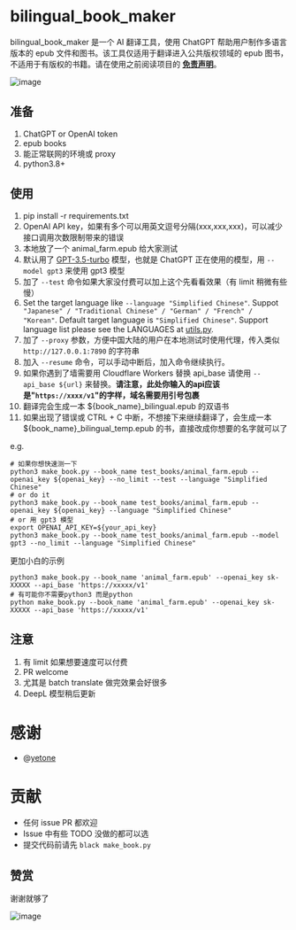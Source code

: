 # bilingual_book_maker

bilingual_book_maker 是一个 AI 翻译工具，使用 ChatGPT 帮助用户制作多语言版本的 epub 文件和图书。该工具仅适用于翻译进入公共版权领域的 epub 图书，不适用于有版权的书籍。请在使用之前阅读项目的 **[免责声明](./disclaimer.md)**。

![image](https://user-images.githubusercontent.com/15976103/222317531-a05317c5-4eee-49de-95cd-04063d9539d9.png)


## 准备

1. ChatGPT or OpenAI token
2. epub books
3. 能正常联网的环境或 proxy
4. python3.8+


## 使用

1. pip install -r requirements.txt
2. OpenAI API key，如果有多个可以用英文逗号分隔(xxx,xxx,xxx)，可以减少接口调用次数限制带来的错误
3. 本地放了一个 animal_farm.epub 给大家测试
4. 默认用了 [GPT-3.5-turbo](https://openai.com/blog/introducing-chatgpt-and-whisper-apis) 模型，也就是 ChatGPT 正在使用的模型，用 `--model gpt3` 来使用 gpt3 模型
5. 加了 `--test` 命令如果大家没付费可以加上这个先看看效果（有 limit 稍微有些慢）
6. Set the target language like `--language "Simplified Chinese"`.
   Suppot ` "Japanese" / "Traditional Chinese" / "German" / "French" / "Korean"`.
   Default target language is `"Simplified Chinese"`. Support language list please see the LANGUAGES at [utils.py](./utils.py).
7. 加了 `--proxy` 参数，方便中国大陆的用户在本地测试时使用代理，传入类似 `http://127.0.0.1:7890` 的字符串
8. 加入 `--resume` 命令，可以手动中断后，加入命令继续执行。
9. 如果你遇到了墙需要用 Cloudflare Workers 替换 api_base 请使用 `--api_base ${url}` 来替换。**请注意，此处你输入的api应该是"`https://xxxx/v1`"的字样，域名需要用引号包裹**
10. 翻译完会生成一本 ${book_name}_bilingual.epub 的双语书
10. 如果出现了错误或 CTRL + C 中断，不想接下来继续翻译了，会生成一本 ${book_name}_bilingual_temp.epub 的书，直接改成你想要的名字就可以了

e.g.
```shell
# 如果你想快速测一下
python3 make_book.py --book_name test_books/animal_farm.epub --openai_key ${openai_key} --no_limit --test --language "Simplified Chinese"
# or do it
python3 make_book.py --book_name test_books/animal_farm.epub --openai_key ${openai_key} --language "Simplified Chinese"
# or 用 gpt3 模型
export OPENAI_API_KEY=${your_api_key}
python3 make_book.py --book_name test_books/animal_farm.epub --model gpt3 --no_limit --language "Simplified Chinese"
```

更加小白的示例
```shell
python3 make_book.py --book_name 'animal_farm.epub' --openai_key sk-XXXXX --api_base 'https://xxxxx/v1'
# 有可能你不需要python3 而是python
python make_book.py --book_name 'animal_farm.epub' --openai_key sk-XXXXX --api_base 'https://xxxxx/v1'
```

## 注意

1. 有 limit 如果想要速度可以付费
2. PR welcome
3. 尤其是 batch translate 做完效果会好很多
4. DeepL 模型稍后更新


# 感谢

- @[yetone](https://github.com/yetone)

# 贡献

- 任何 issue PR 都欢迎
- Issue 中有些 TODO 没做的都可以选
- 提交代码前请先 `black make_book.py`

## 赞赏

谢谢就够了

![image](https://user-images.githubusercontent.com/15976103/222407199-1ed8930c-13a8-402b-9993-aaac8ee84744.png)
